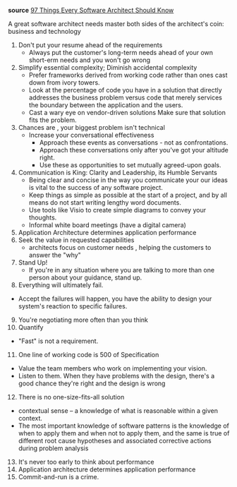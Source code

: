 __source__ [97 Things Every Software Architect Should Know](https://manohars.files.wordpress.com/2009/11/97-things-every-software-architect-should-know.pdf)

A great software architect needs master both sides of the architect's coin: business and technology

1. Don't put your resume ahead of the requirements
   * Always put the customer's long-term needs ahead of your own short-erm needs and you won't go wrong
2. Simplify essential complexity; Diminish accidental complexity
   * Prefer frameworks derived from working code rather than ones cast down from ivory towers.
   * Look at the percentage of code you have in a solution that directly addresses the business problem versus code that   merely services the boundary between the application and the users.
   * Cast a wary eye on vendor-driven solutions Make sure that solution fits the problem.
3. Chances are , your biggest problem isn't technical
   * Increase your conversational effectiveness
     * Approach these events as conversations - not as confrontations.
     * Approach these conversations only after you've got your altitude right.
     * Use these as opportunities to set mutually agreed-upon goals.
4. Communication is King: Clarity and Leadership, its Humble Servants
   * Being clear and concise in the way you communicate your our ideas is vital to the success of any software project.
   * Keep things as simple as possible at the start of a project, and by all means do not start writing lengthy word documents.
   * Use tools like Visio to create simple diagrams to convey your thoughts.
   * Informal white board meetings (have a digital camera)
5. Application Architecture determines application performance
6. Seek the value in requested capabilities
   * architects focus on customer needs , helping the customers to answer the "why"
7. Stand Up!
   * If you're in any situation where you are talking to more than one person about your guidance, stand up.
8. Everything will ultimately fail.
  * Accept the failures will happen, you have the ability to design your system's reaction to specific failures.
9. You're negotiating more often than you think
10. Quantify
  * "Fast" is not a requirement.

11. One line of working code is 500 of Specification
  * Value the team members who work on implementing your vision. 
  * Listen to them. When they have problems with the design, there's a good chance they're right and the design is wrong
12. There is no one-size-fits-all solution
  * contextual sense – a knowledge of what is reasonable within a given context.  
  * The most important knowledge of software patterns is the knowledge of when to apply them and when not to apply them, and the same is true of different root cause hypotheses and associated corrective actions during problem analysis
13. It's never too early to think about performance
14. Application architecture determines application performance
15. Commit-and-run is a crime.
  

